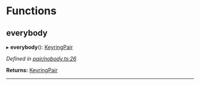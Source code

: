 

# Functions

<a id="everybody"></a>

##  everybody

▸ **everybody**(): [KeyringPair](../interfaces/_types_.keyringpair.md)

*Defined in [pair/nobody.ts:26](https://github.com/polkadot-js/common/blob/ef30fb8/packages/keyring/src/pair/nobody.ts#L26)*

**Returns:** [KeyringPair](../interfaces/_types_.keyringpair.md)

___

